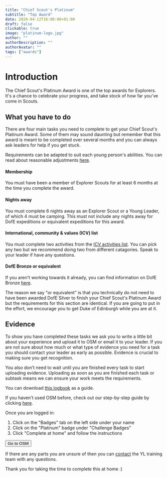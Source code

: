 ```yaml
---
title: "Chief Scout's Platinum"
subtitle: "Top Award"
date: 2020-04-12T16:00:00+01:00
draft: false
clickable: true
image: "platinum-logo.jpg"
author: ""
authorDescription: ""
authorAvatar: ""
tags: ["awards"]
---
```


# Introduction

The Chief Scout's Platinum Award is one of the top awards for Explorers. It's a chance to celebrate your progress, and take stock of how far you've come in Scouts.

## What you have to do

There are four main tasks you need to complete to get your Chief Scout's Platinum Award. Some of them may sound daunting but remember that this award is meant to be completed over several months and you can always ask leaders for help if you get stuck.

Requirements can be adapted to suit each young person's abilities. You can read about reasonable adjustments [here](https://members.scouts.org.uk/supportresources/1301/policy-and-approach).

#### Membership

You must have been a member of Explorer Scouts for at least 6 months at the time you complete the award.

#### Nights away

You must complete 6 nights away as an Explorer Scout or a Young Leader, of which 4 must be camping. This must not include any nights away for DofE expeditions or equivalent expeditions for this award.

#### International, community & values (ICV) list

You must complete two activities from the <a href="https://www.scouts.org.uk/explorers/chief-scout-s-platinum-award-icv-list" target="_blank">ICV activities list</a>. You can pick any two but we recommend doing two from different catagories. Speak to your leader if have any questions.

#### DofE Bronze or equivalent

If you aren't working towards it already, you can find information on DofE Bronze [here](/dofe-bronze).

The reason we say "or equivalent" is that you technically do not need to have been awarded DofE Silver to finish your Chief Scout's Platinum Award but the requirements for this section are identical. If you are going to put in the effort, we encourage you to get Duke of Edinburgh while you are at it.

## Evidence

To show you have completed these tasks we ask you to write a little bit about your experience and upload it to OSM or email it to your leader. If you are not sure about how much or what type of evidence you need for a task you should contact your leader as early as possible. Evidence is crucial to making sure you get recognition.

You also don’t need to wait until you are finished every task to start uploading evidence. Uploading as soon as you are finished each task or subtask means we can ensure your work meets the requirements.

You can download [this logbook](https://cms.scouts.org.uk/media/12404/chief-scout-platinum-award-log-book-june-2019.pdf) as a guide.

If you haven't used OSM before, check out our step-by-step guide by clicking [here](/evidence).

Once you are logged in:

1. Click on the "Badges" tab on the left side under your name
2. Click on the "Platinum" badge under "Challenge Badges"
3. Click "Complete at home" and follow the instructions

<a href="https://www.onlinescoutmanager.co.uk/main.php">
 <button type="button" class="go-to-osm">Go to OSM</button>
</a>

If there are any parts you are unsure of then you can [contact](/contact) the YL training team with any questions.

Thank you for taking the time to complete this at home :)

